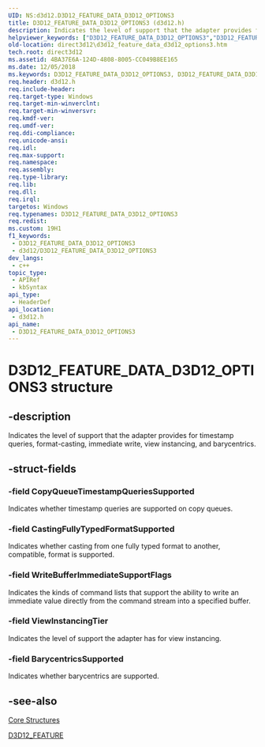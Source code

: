 ```yaml
---
UID: NS:d3d12.D3D12_FEATURE_DATA_D3D12_OPTIONS3
title: D3D12_FEATURE_DATA_D3D12_OPTIONS3 (d3d12.h)
description: Indicates the level of support that the adapter provides for timestamp queries, format-casting, immediate write, view instancing, and barycentrics.
helpviewer_keywords: ["D3D12_FEATURE_DATA_D3D12_OPTIONS3","D3D12_FEATURE_DATA_D3D12_OPTIONS3 structure","d3d12/D3D12_FEATURE_DATA_D3D12_OPTIONS3","direct3d12.d3d12_feature_data_d3d12_options3"]
old-location: direct3d12\d3d12_feature_data_d3d12_options3.htm
tech.root: direct3d12
ms.assetid: 4BA37E6A-124D-4808-8005-CC049B8EE165
ms.date: 12/05/2018
ms.keywords: D3D12_FEATURE_DATA_D3D12_OPTIONS3, D3D12_FEATURE_DATA_D3D12_OPTIONS3 structure, d3d12/D3D12_FEATURE_DATA_D3D12_OPTIONS3, direct3d12.d3d12_feature_data_d3d12_options3
req.header: d3d12.h
req.include-header: 
req.target-type: Windows
req.target-min-winverclnt: 
req.target-min-winversvr: 
req.kmdf-ver: 
req.umdf-ver: 
req.ddi-compliance: 
req.unicode-ansi: 
req.idl: 
req.max-support: 
req.namespace: 
req.assembly: 
req.type-library: 
req.lib: 
req.dll: 
req.irql: 
targetos: Windows
req.typenames: D3D12_FEATURE_DATA_D3D12_OPTIONS3
req.redist: 
ms.custom: 19H1
f1_keywords:
 - D3D12_FEATURE_DATA_D3D12_OPTIONS3
 - d3d12/D3D12_FEATURE_DATA_D3D12_OPTIONS3
dev_langs:
 - c++
topic_type:
 - APIRef
 - kbSyntax
api_type:
 - HeaderDef
api_location:
 - d3d12.h
api_name:
 - D3D12_FEATURE_DATA_D3D12_OPTIONS3
---
```


# D3D12_FEATURE_DATA_D3D12_OPTIONS3 structure


## -description

Indicates the level of support that the adapter provides for timestamp queries, format-casting, immediate write, view instancing, and barycentrics.

## -struct-fields

### -field CopyQueueTimestampQueriesSupported

Indicates whether timestamp queries are supported on copy queues.

### -field CastingFullyTypedFormatSupported

Indicates whether casting from one fully typed format to another, compatible, format is supported.

### -field WriteBufferImmediateSupportFlags

Indicates the kinds of command lists that support the ability to write an immediate value directly from the command stream into a specified buffer.

### -field ViewInstancingTier

Indicates the level of support the adapter has for view instancing.

### -field BarycentricsSupported

Indicates whether barycentrics are supported.

## -see-also

<a href="https://docs.microsoft.com/windows/desktop/direct3d12/direct3d-12-structures">Core Structures</a>



<a href="https://docs.microsoft.com/windows/desktop/api/d3d12/ne-d3d12-d3d12_feature">D3D12_FEATURE</a>

